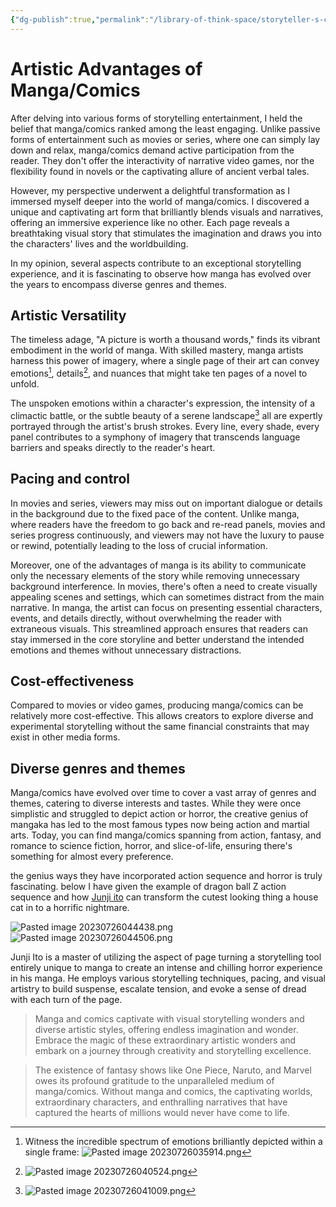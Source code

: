 ```yaml
---
{"dg-publish":true,"permalink":"/library-of-think-space/storyteller-s-craft/artistic-advantages-of-manga-or-comics/"}
---
```


# Artistic Advantages of Manga/Comics

After delving into various forms of storytelling entertainment, I held the belief that manga/comics ranked among the least engaging. Unlike passive forms of entertainment such as movies or series, where one can simply lay down and relax, manga/comics demand active participation from the reader. They don't offer the interactivity of narrative video games, nor the flexibility found in novels or the captivating allure of ancient verbal tales.

However, my perspective underwent a delightful transformation as I immersed myself deeper into the world of manga/comics. I discovered a unique and captivating art form that brilliantly blends visuals and narratives, offering an immersive experience like no other. Each page reveals a breathtaking visual story that stimulates the imagination and draws you into the characters' lives and the worldbuilding.
  
In my opinion, several aspects contribute to an exceptional storytelling experience, and it is fascinating to observe how manga has evolved over the years to encompass diverse genres and themes.

## Artistic Versatility

The timeless adage, "A picture is worth a thousand words," finds its vibrant embodiment in the world of manga. With skilled mastery, manga artists harness this power of imagery, where a single page of their art can convey emotions[^1], details[^2], and nuances that might take ten pages of a novel to unfold.

The unspoken emotions within a character's expression, the intensity of a climactic battle, or the subtle beauty of a serene landscape[^3] all are expertly portrayed through the artist's brush strokes. Every line, every shade, every panel contributes to a symphony of imagery that transcends language barriers and speaks directly to the reader's heart.

## Pacing and control

In movies and series, viewers may miss out on important dialogue or details in the background due to the fixed pace of the content. Unlike manga, where readers have the freedom to go back and re-read panels, movies and series progress continuously, and viewers may not have the luxury to pause or rewind, potentially leading to the loss of crucial information.

Moreover, one of the advantages of manga is its ability to communicate only the necessary elements of the story while removing unnecessary background interference. In movies, there's often a need to create visually appealing scenes and settings, which can sometimes distract from the main narrative. In manga, the artist can focus on presenting essential characters, events, and details directly, without overwhelming the reader with extraneous visuals. This streamlined approach ensures that readers can stay immersed in the core storyline and better understand the intended emotions and themes without unnecessary distractions.

## Cost-effectiveness

Compared to movies or video games, producing manga/comics can be relatively more cost-effective. This allows creators to explore diverse and experimental storytelling without the same financial constraints that may exist in other media forms.

## Diverse genres and themes

Manga/comics have evolved over time to cover a vast array of genres and themes, catering to diverse interests and tastes. While they were once simplistic and struggled to depict action or horror, the creative genius of mangaka has led to the most famous types now being action and martial arts. Today, you can find manga/comics spanning from action, fantasy, and romance to science fiction, horror, and slice-of-life, ensuring there's something for almost every preference.

the genius ways they have incorporated action sequence and horror is truly fascinating. below I have given the example of dragon ball Z action sequence and how [Junji ito](https://en.wikipedia.org/wiki/Junji_Ito_Collection) can transform the cutest looking thing a house cat in to a horrific nightmare.

![Pasted image 20230726044438.png](/img/user/Library%20of%20ThinkSpace/Storyteller_s%20Craft/attachments/Pasted%20image%2020230726044438.png)
![Pasted image 20230726044506.png](/img/user/Library%20of%20ThinkSpace/Storyteller_s%20Craft/attachments/Pasted%20image%2020230726044506.png)

Junji Ito is a master of utilizing the aspect of page turning a storytelling tool entirely unique to manga to create an intense and chilling horror experience in his manga. He employs various storytelling techniques, pacing, and visual artistry to build suspense, escalate tension, and evoke a sense of dread with each turn of the page.

>Manga and comics captivate with visual storytelling wonders and diverse artistic styles, offering endless imagination and wonder. Embrace the magic of these extraordinary artistic wonders and embark on a journey through creativity and storytelling excellence.

>The existence of fantasy shows like One Piece, Naruto, and Marvel owes its profound gratitude to the unparalleled medium of manga/comics. Without manga and comics, the captivating worlds, extraordinary characters, and enthralling narratives that have captured the hearts of millions would never have come to life.


[^1]:Witness the incredible spectrum of emotions brilliantly depicted within a single frame: ![Pasted image 20230726035914.png](/img/user/Library%20of%20ThinkSpace/Storyteller_s%20Craft/attachments/Pasted%20image%2020230726035914.png)
[^2]:![Pasted image 20230726040524.png](/img/user/Library%20of%20ThinkSpace/Storyteller_s%20Craft/attachments/Pasted%20image%2020230726040524.png)
[^3]:![Pasted image 20230726041009.png](/img/user/Library%20of%20ThinkSpace/Storyteller_s%20Craft/attachments/Pasted%20image%2020230726041009.png)